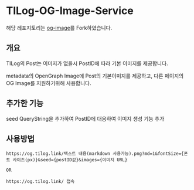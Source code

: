 # TILog-OG-Image-Service

해당 레포지토리는 [og-image](https://github.com/vercel/og-image)를 Fork하였습니다.

## 개요

TILog의 Post는 이미지가 없을시 PostID에 따라 기본 이미지를 제공합니다.

metadata의 OpenGraph Image에 Post의 기본이미지를 제공하고, 다른 페이지의 OG Image를 지원하기위해 사용합니다.

## 추가한 기능

seed QueryString을 추가하여 PostID에 대응하여 이미지 생성 기능 추가

## 사용방법

```
https://og.tilog.link/텍스트 내용(markdown 사용가능).png?md=1&fontSize={폰트 사이즈(px)}&seed={postID값}&images={이미지 URL}

OR

https://og.tilog.link/ 접속

```

